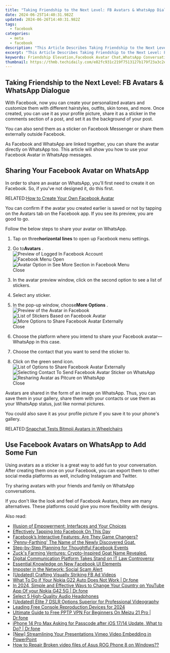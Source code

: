 ```yaml
---
title: "Taking Friendship to the Next Level: FB Avatars & WhatsApp Dialogue"
date: 2024-06-25T14:40:31.982Z
updated: 2024-06-26T14:40:31.982Z
tags:
  - facebook
categories:
  - meta
  - facebook
description: "This Article Describes Taking Friendship to the Next Level: FB Avatars & WhatsApp Dialogue"
excerpt: "This Article Describes Taking Friendship to the Next Level: FB Avatars & WhatsApp Dialogue"
keywords: Friendship Elevation,Facebook Avatar Chat,WhatsApp Conversations,Avatars in Social Networks,Digital Friendships,FB Image Communication,Enhanced Dialogue App
thumbnail: https://thmb.techidaily.com/e82fc931c219f7513127b179f23a3c2e354e06d4a6b22046a96709ecae17c234.jpg
---
```


## Taking Friendship to the Next Level: FB Avatars & WhatsApp Dialogue

 With Facebook, now you can create your personalized avatars and customize them with different hairstyles, outfits, skin tones, and more. Once created, you can use it as your profile picture, share it as a sticker in the comments section of a post, and set it as the background of your post.

 You can also send them as a sticker on Facebook Messenger or share them externally outside Facebook.

 As Facebook and WhatsApp are linked together, you can share the avatar directly on WhatsApp too. This article will show you how to use your Facebook Avatar in WhatsApp messages.

## Sharing Your Facebook Avatar on WhatsApp

 In order to share an avatar on WhatsApp, you’ll first need to create it on Facebook. So, if you’ve not designed it, do this first.

 RELATED:[How to Create Your Own Facebook Avatar](https://www.makeuseof.com/how-to-create-a-facebook-avatar/)

 You can confirm if the avatar you created earlier is saved or not by tapping on the Avatars tab on the Facebook app. If you see its preview, you are good to go.

Follow the below steps to share your avatar on WhatsApp.

1. Tap on three**horizontal lines** to open up Facebook menu settings.
2. Go to**Avatars** .  
![Preview of Logged In Facebook Account](https://static1.makeuseofimages.com/wordpress/wp-content/uploads/2021/09/Preview-of-Logged-In-Facebook-Account-1.jpg)  
![Facebook Menu Open](https://static1.makeuseofimages.com/wordpress/wp-content/uploads/2021/09/Facebook-Menu-Open-1.jpg)  
![Avatar Option in See More Section in Facebook Menu](https://static1.makeuseofimages.com/wordpress/wp-content/uploads/2021/09/Avatar-Option-in-See-More-Section-in-Facebook-Menu-1.jpg)  
Close
3. In the avatar preview window, click on the second option to see a list of stickers.
4. Select any sticker.

1. In the pop-up window, choose**More Options** .  
![Preview of the Avatar in Facebook](https://static1.makeuseofimages.com/wordpress/wp-content/uploads/2021/09/Preview-of-the-Avatar-in-Facebook-1.jpg)  
![List of Stickers Based on Facebook Avatar](https://static1.makeuseofimages.com/wordpress/wp-content/uploads/2021/09/List-of-Stickers-Based-on-Facebook-Avatar-1.jpg)  
![More Options to Share Facebook Avatar Externally](https://static1.makeuseofimages.com/wordpress/wp-content/uploads/2021/09/More-Options-to-Share-Facebook-Avatar-Externally-1.jpg)  
Close
2. Choose the platform where you intend to share your Facebook avatar—WhatsApp in this case.
3. Choose the contact that you want to send the sticker to.
4. Click on the green send icon.  
![List of Options to Share Facebook Avatar Externally](https://static1.makeuseofimages.com/wordpress/wp-content/uploads/2021/09/List-of-Options-to-Share-Facebook-Avatar-Externally-1.jpg)  
![Selecting Contact To Send Facebook Avatar Sticker on WhatsApp](https://static1.makeuseofimages.com/wordpress/wp-content/uploads/2021/09/Selecting-Contact-To-Send-Facebook-Avatar-Sticker-on-Whatsapp-1.jpg)  
![Resharing Avatar as Pitcure on WhatsApp](https://static1.makeuseofimages.com/wordpress/wp-content/uploads/2021/09/Resharing-Avatar-as-Pitcure-on-Whatsapp-1.jpg)  
Close

 Avatars are shared in the form of an image on WhatsApp. Thus, you can save them in your gallery, share them with your contacts or use them as your WhatsApp status, just like normal pictures.

 You could also save it as your profile picture if you save it to your phone's gallery.

 RELATED:[Snapchat Tests Bitmoji Avatars in Wheelchairs](https://www.makeuseof.com/snapchat-bitmojis-in-wheelchairs/)

## Use Facebook Avatars on WhatsApp to Add Some Fun

 Using avatars as a sticker is a great way to add fun to your conversation. After creating them once on your Facebook, you can export them to other social media platforms as well, including Instagram and Twitter.

 Try sharing avatars with your friends and family on WhatsApp conversations.

 If you don't like the look and feel of Facebook Avatars, there are many alternatives. These platforms could give you more flexibility with designs.


<ins class="adsbygoogle"
     style="display:block"
     data-ad-format="autorelaxed"
     data-ad-client="ca-pub-7571918770474297"
     data-ad-slot="1223367746"></ins>



<ins class="adsbygoogle"
     style="display:block"
     data-ad-client="ca-pub-7571918770474297"
     data-ad-slot="8358498916"
     data-ad-format="auto"
     data-full-width-responsive="true"></ins>

<span class="atpl-alsoreadstyle">Also read:</span>
<div><ul>
<li><a href="https://facebook.techidaily.com/illusion-of-empowerment-interfaces-and-your-choices/"><u>Illusion of Empowerment: Interfaces and Your Choices</u></a></li>
<li><a href="https://facebook.techidaily.com/effectively-tapping-into-facebook-on-this-day/"><u>Effectively Tapping Into Facebook On This Day</u></a></li>
<li><a href="https://facebook.techidaily.com/facebooks-interactive-features-are-they-game-changers/"><u>Facebook’s Interactive Features: Are They Game Changers?</u></a></li>
<li><a href="https://facebook.techidaily.com/1719151638048-penny-farthing-the-name-of-the-newly-discovered-goat/"><u>'Penny-Farthing' The Name of the Newly Discovered Goat.</u></a></li>
<li><a href="https://facebook.techidaily.com/step-by-step-planning-for-thoughtful-facebook-events/"><u>Step-by-Step Planning for Thoughtful Facebook Events</u></a></li>
<li><a href="https://facebook.techidaily.com/zucks-farming-ventures-crypto-inspired-goat-name-revealed/"><u>Zuck's Farming Ventures: Crypto-Inspired Goat Name Revealed.</u></a></li>
<li><a href="https://facebook.techidaily.com/digital-communication-platform-takes-stand-on-it-law-controversy/"><u>Digital Communication Platform Takes Stand on IT Law Controversy</u></a></li>
<li><a href="https://facebook.techidaily.com/essential-knowledge-on-new-facebook-ui-elements/"><u>Essential Knowledge on New Facebook UI Elements</u></a></li>
<li><a href="https://facebook.techidaily.com/imposter-in-the-network-social-scam-alert/"><u>Imposter in the Network: Social Scam Alert</u></a></li>
<li><a href="https://facebook-video-recording.techidaily.com/updated-crafting-visually-striking-fb-ad-videos/"><u>[Updated] Crafting Visually Striking FB Ad Videos</u></a></li>
<li><a href="https://howto.techidaily.com/what-to-do-if-your-nokia-g22-auto-does-not-work-drfone-by-drfone-fix-android-problems-fix-android-problems/"><u>What To Do if Your Nokia G22 Auto Does Not Work | Dr.fone</u></a></li>
<li><a href="https://location-social.techidaily.com/in-2024-simple-and-effective-ways-to-change-your-country-on-youtube-app-of-your-nokia-g42-5g-drfone-by-drfone-virtual-android/"><u>In 2024, Simple and Effective Ways to Change Your Country on YouTube App Of your Nokia G42 5G | Dr.fone</u></a></li>
<li><a href="https://youtube-videos.techidaily.com/select-5-high-quality-audio-headphones/"><u>Select 5 High-Quality Audio Headphones</u></a></li>
<li><a href="https://youtube-videos.techidaily.com/updated-elite-7-dslr-options-superior-for-professional-videography/"><u>[Updated] Elite 7 DSLR Options Superior for Professional Videography</u></a></li>
<li><a href="https://desktop-recording.techidaily.com/leading-free-console-reproduction-devices-for-2024/"><u>Leading Free Console Reproduction Devices for 2024</u></a></li>
<li><a href="https://fake-location.techidaily.com/ultimate-guide-to-free-pptp-vpn-for-beginners-on-meizu-21-pro-drfone-by-drfone-virtual-android/"><u>Ultimate Guide to Free PPTP VPN For Beginners On Meizu 21 Pro | Dr.fone</u></a></li>
<li><a href="https://iphone-unlock.techidaily.com/iphone-14-pro-max-asking-for-passcode-after-ios-1714-update-what-to-do-drfone-by-drfone-ios/"><u>iPhone 14 Pro Max Asking for Passcode after iOS 17/14 Update, What to Do? | Dr.fone</u></a></li>
<li><a href="https://vimeo-videos.techidaily.com/new-streamlining-your-presentations-vimeo-video-embedding-in-powerpoint/"><u>[New] Streamlining Your Presentations  Vimeo Video Embedding in PowerPoint</u></a></li>
<li><a href="https://blog-min.techidaily.com/how-to-repair-broken-video-files-of-asus-rog-phone-8-on-windows-by-stellar-video-repair-mobile-video-repair/"><u>How to Repair Broken video files of Asus ROG Phone 8 on Windows??</u></a></li>
</ul></div>
